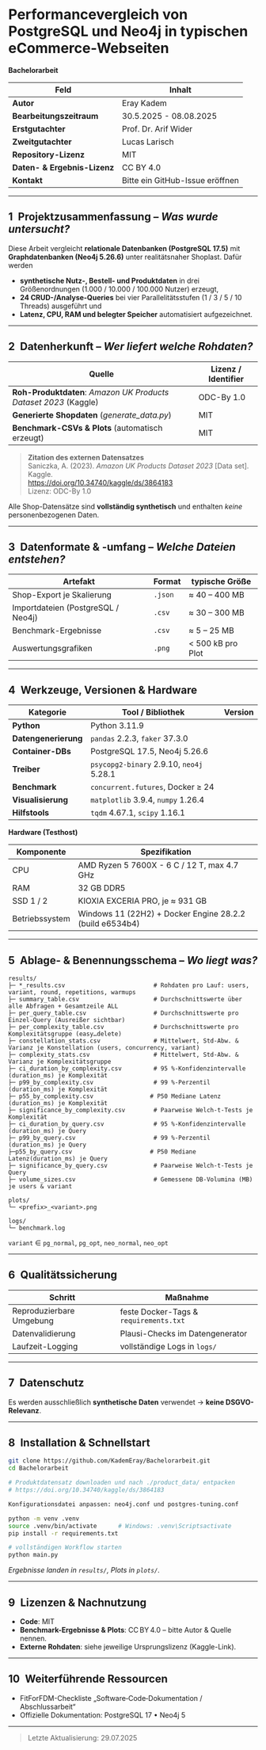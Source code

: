 # Performancevergleich von PostgreSQL und Neo4j in typischen eCommerce-Webseiten 
**Bachelorarbeit**

| Feld                           | Inhalt                                                      |
|--------------------------------|-------------------------------------------------------------|
| **Autor**                      | Eray Kadem                                                  |
| **Bearbeitungs­zeitraum**      | 30.5.2025 - 08.08.2025       |
| **Erstgutachter**              | Prof. Dr. Arif Wider                                        |
| **Zweitgutachter**             | Lucas Larisch                                               |
| **Repository-Lizenz**          | MIT                                                         |
| **Daten- & Ergebnis-Lizenz**   | CC BY 4.0                                                   |
| **Kontakt**                    | Bitte ein GitHub-Issue eröffnen                            |

---

## 1 Projekt­zusammenfassung – *Was wurde untersucht?*

Diese Arbeit vergleicht **relationale Datenbanken (PostgreSQL 17.5)** mit **Graphdaten­banken (Neo4j 5.26.6)** unter realitätsnaher Shop­last. Dafür werden  

* **synthetische Nutz-, Bestell- und Produkt­daten** in drei Größenordnungen (1.000 / 10.000 / 100.000 Nutzer) erzeugt,  
* **24 CRUD-/Analyse-Queries** bei vier Parallelitäts­stufen (1 / 3 / 5 / 10 Threads) ausgeführt und  
* **Latenz, CPU, RAM und belegter Speicher** automatisiert aufgezeichnet.

---

## 2 Daten­herkunft – *Wer liefert welche Rohdaten?*

| Quelle | Lizenz / Identifier |
|--------|--------------------|
| **Roh-Produktdaten**: *Amazon UK Products Dataset 2023* (Kaggle) | ODC-By 1.0 |
| **Generierte Shopdaten** (*generate_data.py*) | MIT |
| **Benchmark-CSVs & Plots** (automatisch erzeugt) | MIT |

> **Zitation des externen Datensatzes**  
> Saniczka, A. (2023). *Amazon UK Products Dataset 2023* [Data set]. Kaggle.  
> <https://doi.org/10.34740/kaggle/ds/3864183>  
> Lizenz: ODC-By 1.0

Alle Shop-Datensätze sind **vollständig synthetisch** und enthalten *keine* personen­bezogenen Daten.

---

## 3 Daten­formate & -umfang – *Welche Dateien entstehen?*

| Artefakt                              | Format      | typische Größe |
|---------------------------------------|-------------|----------------|
| Shop-Export je Skalierung             | `.json`     | ≈ 40 – 400 MB |
| Import­dateien (PostgreSQL / Neo4j)   | `.csv`      | ≈ 30 – 300 MB |
| Benchmark-Ergebnisse                  | `.csv`      | ≈ 5 – 25 MB  |
| Auswertungs­grafiken                  | `.png`      | < 500 kB pro Plot |

---

## 4 Werkzeuge, Versionen & Hardware

| Kategorie                     | Tool / Bibliothek          | Version |
|-------------------------------|----------------------------|---------|
| **Python**                    | Python 3.11.9 |
| **Datengenerierung**          | `pandas` 2.2.3, `faker` 37.3.0 |
| **Container-DBs**             | PostgreSQL 17.5, Neo4j 5.26.6 |
| **Treiber**                   | `psycopg2-binary` 2.9.10, `neo4j` 5.28.1 |
| **Benchmark**                 | `concurrent.futures`, Docker ≥ 24 |
| **Visualisierung**            | `matplotlib` 3.9.4, `numpy` 1.26.4 |
| **Hilfstools**                | `tqdm` 4.67.1, `scipy` 1.16.1 |

**Hardware (Testhost)**  

| Komponente      | Spezifikation |
|-----------------|---------------|
| CPU             | AMD Ryzen 5 7600X - 6 C / 12 T, max 4.7 GHz |
| RAM             | 32 GB DDR5 |
| SSD 1 / 2       | KIOXIA EXCERIA PRO, je ≈ 931 GB |
| Betriebssystem  | Windows 11 (22H2) + Docker Engine 28.2.2 (build e6534b4) |

---

## 5 Ablage- & Benennungs­schema – *Wo liegt was?*

```
results/
├─ *_results.csv                         # Rohdaten pro Lauf: users, variant, round, repetitions, warmups
├─ summary_table.csv                     # Durchschnittswerte über alle Abfragen + Gesamtzeile ALL
├─ per_query_table.csv                   # Durchschnittswerte pro Einzel-Query (Ausreißer sichtbar)
├─ per_complexity_table.csv              # Durchschnittswerte pro Komplexitätsgruppe (easy…delete)
├─ constellation_stats.csv               # Mittelwert, Std-Abw. & Varianz je Konstellation (users, concurrency, variant)
├─ complexity_stats.csv                  # Mittelwert, Std-Abw. & Varianz je Komplexitätsgruppe
├─ ci_duration_by_complexity.csv         # 95 %-Konfidenzintervalle (duration_ms) je Komplexität
├─ p99_by_complexity.csv                 # 99 %-Perzentil (duration_ms) je Komplexität
├─ p55_by_complexity.csv                # P50 Mediane Latenz (duration_ms) je Komplexität
├─ significance_by_complexity.csv        # Paarweise Welch-t-Tests je Komplexität
├─ ci_duration_by_query.csv              # 95 %-Konfidenzintervalle (duration_ms) je Query
├─ p99_by_query.csv                      # 99 %-Perzentil (duration_ms) je Query
├─p55_by_query.csv                      # P50 Mediane Latenz(duration_ms) je Query
├─ significance_by_query.csv             # Paarweise Welch-t-Tests je Query
├─ volume_sizes.csv                      # Gemessene DB-Volumina (MB) je users & variant

plots/
└─ <prefix>_<variant>.png

logs/
└─ benchmark.log
```
`variant` ∈ `pg_normal`, `pg_opt`, `neo_normal`, `neo_opt`

---

## 6 Qualitäts­sicherung

| Schritt                     | Maßnahme |
|-----------------------------|----------|
| Reproduzierbare Umgebung    | feste Docker-Tags & `requirements.txt` |
| Datenvalidierung            | Plausi-Checks im Datengenerator |
| Laufzeit-Logging            | vollständige Logs in `logs/` |

---

## 7 Datenschutz

Es werden ausschließlich **synthetische Daten** verwendet → **keine DSGVO-Relevanz**.

---

## 8 Installation & Schnell­start

```bash
git clone https://github.com/KademEray/Bachelorarbeit.git
cd Bachelorarbeit

# Produktdatensatz downloaden und nach ./product_data/ entpacken
# https://doi.org/10.34740/kaggle/ds/3864183

Konfigurationsdatei anpassen: neo4j.conf und postgres-tuning.conf

python -m venv .venv
source .venv/bin/activate      # Windows: .venv\Scriptsactivate
pip install -r requirements.txt

# vollständigen Workflow starten
python main.py

```

*Ergebnisse landen in `results/`, Plots in `plots/`.*

---

## 9 Lizenzen & Nachnutzung

* **Code**: MIT  
* **Benchmark-Ergebnisse & Plots**: CC BY 4.0 – bitte Autor & Quelle nennen.  
* **Externe Rohdaten**: siehe jeweilige Ursprungs­lizenz (Kaggle-Link).

---

## 10 Weiterführende Ressourcen

* FitForFDM-Checkliste „Software‑Code‑Dokumentation / Abschlussarbeit“
* Offizielle Dokumentation: PostgreSQL 17 • Neo4j 5  

---

> Letzte Aktualisierung: 29.07.2025

